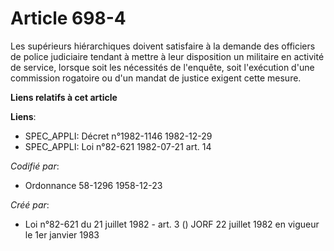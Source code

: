 # Article 698-4

Les supérieurs hiérarchiques doivent satisfaire à la demande des officiers de police judiciaire tendant à mettre à leur
disposition un militaire en activité de service, lorsque soit les nécessités de l'enquête, soit l'exécution d'une commission
rogatoire ou d'un mandat de justice exigent cette mesure.

**Liens relatifs à cet article**

**Liens**:

  - SPEC_APPLI: Décret n°1982-1146 1982-12-29
  - SPEC_APPLI: Loi n°82-621 1982-07-21 art. 14

_Codifié par_:

  - Ordonnance 58-1296 1958-12-23

_Créé par_:

  - Loi n°82-621 du 21 juillet 1982 - art. 3 () JORF 22 juillet 1982 en vigueur le 1er janvier 1983
